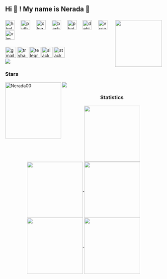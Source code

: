 <h2 align="left">Hi 👋 ! My name is Nerada  🚀</h2>

###

<img align="right" height="150" src="https://imgs.search.brave.com/uQzSrLUhtd4_6VbtCbr9Z9f5Z7QRHqhViJb0N7qOyTE/rs:fit:860:0:0/g:ce/aHR0cHM6Ly9tZWRp/YS50ZW5vci5jb20v/U2xCUURWbkMzWU1B/QUFBTS80Mi5naWY.gif"  />

###

<div align="left">
  <img src="https://cdn.jsdelivr.net/gh/devicons/devicon/icons/html5/html5-original.svg" height="30" alt="html5 logo"  />
  <img width="12" />
  <img src="https://cdn.jsdelivr.net/gh/devicons/devicon/icons/python/python-original.svg" height="30" alt="python logo"  />
  <img width="12" />
  <img src="https://cdn.jsdelivr.net/gh/devicons/devicon/icons/c/c-original.svg" height="30" alt="c logo"  />
  <img width="12" />
  <img src="https://cdn.jsdelivr.net/gh/devicons/devicon/icons/bash/bash-original.svg" height="30" alt="bash logo"  />
  <img width="12" />
  <img src="https://cdn.jsdelivr.net/gh/devicons/devicon/icons/photoshop/photoshop-plain.svg" height="30" alt="photoshop logo"  />
  <img width="12" />
  <img src="https://cdn.jsdelivr.net/gh/devicons/devicon/icons/debian/debian-original.svg" height="30" alt="debian logo"  />
  <img width="12" />
  <img src="https://cdn.jsdelivr.net/gh/devicons/devicon/icons/vscode/vscode-original.svg" height="30" alt="vscode logo"  />
  <img width="12" />
  <img src="https://cdn.jsdelivr.net/gh/devicons/devicon/icons/vim/vim-original.svg" height="30" alt="vim logo"  />
</div>

###

<div align="left">
  <img src="https://img.shields.io/static/v1?message=Gmail&logo=gmail&label=&color=D14836&logoColor=white&labelColor=&style=for-the-badge" height="35" alt="gmail logo"  />
  <img src="https://img.shields.io/static/v1?message=TryHackMe&logo=tryhackme&label=&color=88cc14&logoColor=white&labelColor=&style=for-the-badge" height="35" alt="tryhackme logo"  />
  <img src="https://img.shields.io/static/v1?message=Telegram&logo=telegram&label=&color=2CA5E0&logoColor=white&labelColor=&style=for-the-badge" height="35" alt="telegram logo"  />
  <img src="https://img.shields.io/static/v1?message=Slack&logo=slack&label=&color=4A154B&logoColor=white&labelColor=&style=for-the-badge" height="35" alt="slack logo"  />
  <img src="https://img.shields.io/static/v1?message=Stackoverflow&logo=stackoverflow&label=&color=FE7A16&logoColor=white&labelColor=&style=for-the-badge" height="35" alt="stackoverflow logo"  />
</div>




<div> <a href="https://github.com/Nerada00" target="_blank"><img src="https://img.shields.io/badge/GitHub-100000?style=for-the-badge&logo=github&logoColor=white" target="_blank"></a>
</div><h3 align="left">Stars</h3>
<img align="left" height="180em" src="https://github-readme-stats.vercel.app/api/top-langs/?username=Nerada00&langs_count=8&theme=neon" alt=Nerada00 />

<img src="https://user-images.githubusercontent.com/73097560/115834477-dbab4500-a447-11eb-908a-139a6edaec5c.gif"><h3 align="center">Statistics</h3>
<div align="center">
<a href="https://github.com/Nerada00">
<img align="center" src="http://github-profile-summary-cards.vercel.app/api/cards/stats?username=Nerada00&theme=transparent" height="180em" />
<img align="center" src="http://github-profile-summary-cards.vercel.app/api/cards/most-commit-language?username=Nerada00&theme=2077" height="180em" />
<img align="center" src="http://github-profile-summary-cards.vercel.app/api/cards/repos-per-language?username=Nerada00&theme=2077" height="180em" />
<img align="center" src="http://github-profile-summary-cards.vercel.app/api/cards/productive-time?username=Nerada00&theme=2077" height="180em" />
<img align="center" src="http://github-profile-summary-cards.vercel.app/api/cards/profile-details?username=Nerada00&theme=2077" height="180em" />
</div>

###
